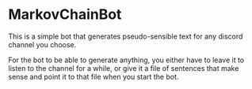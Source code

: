 # MarkovChainBot

This is a simple bot that generates pseudo-sensible text for any discord channel you choose.

For the bot to be able to generate anything, you either have to leave it to listen to the channel for a while, or give it a file of sentences that make sense and point it to that file when you start the bot. 
